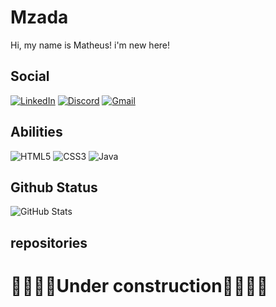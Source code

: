 # Mzada

Hi, my name is Matheus! i'm new here!

## Social
[![LinkedIn](https://img.shields.io/badge/LinkedIn-0077B5?style=for-the-badge&logo=linkedin&logoColor=white)](https://www.linkedin.com/in/matheusalves02/)
[![Discord](https://img.shields.io/badge/Discord-7289DA?style=for-the-badge&logo=discord&logoColor=white)](https://discord.com/channels/@Mzada/)
[![Gmail](https://img.shields.io/badge/Gmail-333333?style=for-the-badge&logo=gmail&logoColor=red)](mailto:alves02matheus@gmail.com)

## Abilities
![HTML5](https://img.shields.io/badge/HTML5-E34F26?style=for-the-badge&logo=html5&logoColor=white)
![CSS3](https://img.shields.io/badge/CSS3-1572B6?style=for-the-badge&logo=css3&logoColor=white)
![Java](https://img.shields.io/badge/java-%23ED8B00.svg?style=for-the-badge&logo=openjdk&logoColor=white)

## Github Status
![GitHub Stats](https://github-readme-stats.vercel.app/api?username=Mzada&theme=transparent&bg_color=000&border_color=30A3DC&show_icons=true&icon_color=30A3DC&title_color=E94D5F&text_color=FFF)

## repositories
# 🚧🚧🚧🚧Under construction🚧🚧🚧🚧
